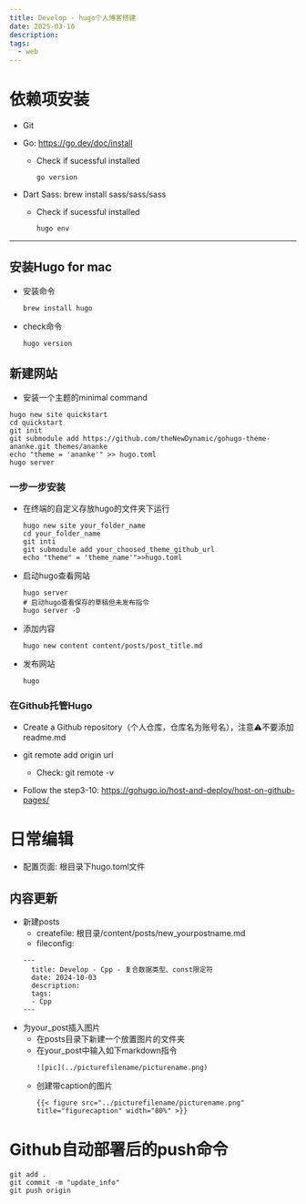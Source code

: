 ```yaml
---
title: Develop - hugo个人博客搭建
date: 2025-03-16
description: 
tags:
  - web
---
```


# 依赖项安装

- Git

- Go: https://go.dev/doc/install

  - Check if sucessful installed

    ```
    go version
    ```

- Dart Sass: brew install sass/sass/sass

  - Check if sucessful installed

    ```
    hugo env
    ```

---

## 安装Hugo for mac

- 安装命令

  ```
  brew install hugo
  ```

- check命令

  ```
  hugo version
  ```

## 新建网站

- 安装一个主题的minimal command

```
hugo new site quickstart
cd quickstart
git init
git submodule add https://github.com/theNewDynamic/gohugo-theme-ananke.git themes/ananke
echo "theme = 'ananke'" >> hugo.toml
hugo server
```

### 一步一步安装

- 在终端的自定义存放hugo的文件夹下运行

  ```
  hugo new site your_folder_name
  cd your_folder_name
  git inti
  git submodule add your_choosed_theme_github_url
  echo "theme" = 'theme_name'">>hugo.toml
  ```

- 启动hugo查看网站

  ```
  hugo server
  # 启动hugo查看保存的草稿但未发布指令
  hugo server -D
  ```

- 添加内容

  ```
  hugo new content content/posts/post_title.md
  ```

- 发布网站

  ```
  hugo
  ```

###  在Github托管Hugo

- Create a Github repository（个人仓库，仓库名为账号名），注意⚠️不要添加readme.md
- git remote add origin url
  - Check: git remote -v

- Follow the step3-10: https://gohugo.io/host-and-deploy/host-on-github-pages/

# 日常编辑
- 配置页面: 根目录下hugo.toml文件
## 内容更新
- 新建posts
  - createfile: 根目录/content/posts/new_yourpostname.md
  - fileconfig:
  ```
  ---
    title: Develop - Cpp - 复合数据类型、const限定符
    date: 2024-10-03
    description:
    tags:
    - Cpp
  --- 
  ```
- 为your_post插入图片
  - 在posts目录下新建一个放置图片的文件夹
  - 在your_post中输入如下markdown指令
    ```
    ![pic](../picturefilename/picturename.png)
    ```
  - 创建带caption的图片
    ```
    {{< figure src="../picturefilename/picturename.png" title="figurecaption" width="80%" >}}
    ```
# Github自动部署后的push命令
```
git add .
git commit -m "update_info"
git push origin
```
